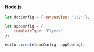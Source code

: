 <CodeBlock slots="heading, code" repeat="1" languages=" js" />

#### Node.js

```js
let docConfig = { canvasSize: '1:2' };

let appConfig = { 
    templateType: 'Flyers'
};

editor.create(docConfig, appConfig);  
```
